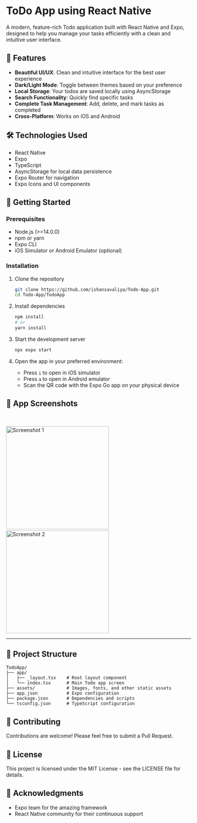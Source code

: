 # ToDo App using React Native

A modern, feature-rich Todo application built with React Native and Expo, designed to help you manage your tasks efficiently with a clean and intuitive user interface.



## 📱 Features

- **Beautiful UI/UX**: Clean and intuitive interface for the best user experience
- **Dark/Light Mode**: Toggle between themes based on your preference
- **Local Storage**: Your todos are saved locally using AsyncStorage
- **Search Functionality**: Quickly find specific tasks
- **Complete Task Management**: Add, delete, and mark tasks as completed
- **Cross-Platform**: Works on iOS and Android

## 🛠️ Technologies Used

- React Native
- Expo
- TypeScript
- AsyncStorage for local data persistence
- Expo Router for navigation
- Expo Icons and UI components

## 🚀 Getting Started

### Prerequisites

- Node.js (>=14.0.0)
- npm or yarn
- Expo CLI
- iOS Simulator or Android Emulator (optional)

### Installation

1. Clone the repository

   ```bash
   git clone https://github.com/ishansavaliya/Todo-App.git
   cd Todo-App/TodoApp
   ```

2. Install dependencies

   ```bash
   npm install
   # or
   yarn install
   ```

3. Start the development server

   ```bash
   npx expo start
   ```

4. Open the app in your preferred environment:
   - Press `i` to open in iOS simulator
   - Press `a` to open in Android emulator
   - Scan the QR code with the Expo Go app on your physical device

## 📸 App Screenshots

<br>

<img width="280" alt="Screenshot 1" src="https://github.com/user-attachments/assets/8cefc076-f524-40aa-b74e-4d3e41064dba" />&nbsp;&nbsp;&nbsp;&nbsp;&nbsp;
<img width="280" alt="Screenshot 2" src="https://github.com/user-attachments/assets/95da190f-23ef-4b27-b0d1-b4270ffa4036" />



---


## 🧩 Project Structure

```
TodoApp/
├── app/
│   ├── _layout.tsx    # Root layout component
│   └── index.tsx      # Main Todo app screen
├── assets/            # Images, fonts, and other static assets
├── app.json           # Expo configuration
├── package.json       # Dependencies and scripts
└── tsconfig.json      # TypeScript configuration
```

## 🤝 Contributing

Contributions are welcome! Please feel free to submit a Pull Request.

## 📝 License

This project is licensed under the MIT License - see the LICENSE file for details.

## 🙏 Acknowledgments

- Expo team for the amazing framework
- React Native community for their continuous support
